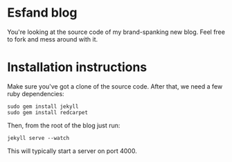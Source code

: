 Esfand blog
===========

You're looking at the source code of my brand-spanking new blog.
Feel free to fork and mess around with it.

Installation instructions
=========================

Make sure you've got a clone of the source code.
After that, we need a few ruby dependencies:

```
sudo gem install jekyll
sudo gem install redcarpet
```

Then, from the root of the blog just run:

```
jekyll serve --watch
```

This will typically start a server on port 4000.
